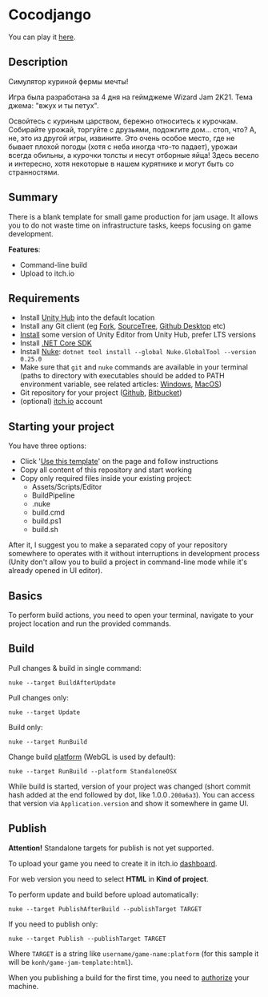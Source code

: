 # Cocodjango

You can play it [here](https://uma-waratte.itch.io/cocodjango).

## Description

Симулятор куриной фермы мечты!

Игра была разработана за 4 дня на геймджеме Wizard Jam 2K21. Тема джема: "вжух и ты петух".

Освойтесь с куриным царством, бережно относитесь к курочкам. Собирайте урожай, торгуйте с друзьями, подожгите дом... стоп, что? А, не, это из другой игры, извините. Это очень особое место, где не бывает плохой погоды (хотя с неба иногда что-то падает), урожаи всегда обильны, а курочки толсты и несут отборные яйца! Здесь весело и интересно, хотя некоторые в нашем курятнике и могут быть со странностями.

## Summary

There is a blank template for small game production for jam usage. It allows you to do not waste time on infrastructure tasks, keeps focusing on game development.

**Features**:
- Command-line build
- Upload to itch.io

## Requirements

- Install [Unity Hub](https://store.unity.com/download?ref=personal) into the default location
- Install any Git client (eg [Fork](https://git-fork.com), [SourceTree](https://www.sourcetreeapp.com), [Github Desktop](https://desktop.github.com) etc)
- [Install](https://docs.unity3d.com/Manual/GettingStartedInstallingHub.html) some version of Unity Editor from Unity Hub, prefer LTS versions
- Install [.NET Core SDK](https://dotnet.microsoft.com/download)
- Install [Nuke](https://www.nuget.org/packages/Nuke.GlobalTool/): `dotnet tool install --global Nuke.GlobalTool --version 0.25.0`
- Make sure that `git` and `nuke` commands are available in your terminal
(paths to directory with executables should be added to PATH environment variable, see related articles: [Windows](https://docs.oracle.com/en/database/oracle/r-enterprise/1.5.1/oread/creating-and-modifying-environment-variables-on-windows.html), [MacOS](https://medium.com/@youngstone89/setting-up-environment-variables-in-mac-os-28e5941c771c))
- Git repository for your project ([Github](https://github.com), [Bitbucket](https://bitbucket.org))
- (optional) [itch.io](https://itch.io) account

## Starting your project

You have three options:
- Click '[Use this template](https://github.com/KonH/GameJamTemplate/generate)' on the page and follow instructions
- Copy all content of this repository and start working
- Copy only required files inside your existing project:
    - Assets/Scripts/Editor
    - BuildPipeline
    - .nuke
    - build.cmd
    - build.ps1
    - build.sh

After it, I suggest you to make a separated copy of your repository somewhere to operates with it without interruptions in development process (Unity don't allow you to build a project in command-line mode while it's already opened in UI editor).

## Basics

To perform build actions, you need to open your terminal, navigate to your project location and run the provided commands.

## Build

Pull changes & build in single command:

```
nuke --target BuildAfterUpdate
```

Pull changes only:

```
nuke --target Update
```

Build only:

```
nuke --target RunBuild
```

Change build [platform](https://docs.unity3d.com/ScriptReference/BuildTarget.html) (WebGL is used by default):

```
nuke --target RunBuild --platform StandaloneOSX
```

While build is started, version of your project was changed (short commit hash added at the end followed by dot, like 1.0.0`.200a6a3`).
You can access that version via `Application.version` and show it somewhere in game UI.

## Publish

**Attention!** Standalone targets for publish is not yet supported.

To upload your game you need to create it in itch.io [dashboard](https://itch.io/game/new).

For web version you need to select **HTML** in **Kind of project**.

To perform update and build before upload automatically:

```
nuke --target PublishAfterBuild --publishTarget TARGET
```

If you need to publish only:

```
nuke --target Publish --publishTarget TARGET
```

Where `TARGET` is a string like `username/game-name:platform` (for this sample it will be `konh/game-jam-template:html`).

When you publishing a build for the first time, you need to [authorize](https://itch.io/docs/butler/login.html) your machine.


